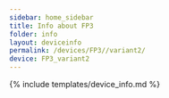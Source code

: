 ```yaml
---
sidebar: home_sidebar
title: Info about FP3
folder: info
layout: deviceinfo
permalink: /devices/FP3//variant2/
device: FP3_variant2
---
```

{% include templates/device_info.md %}
